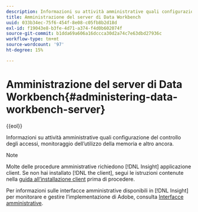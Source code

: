 ```yaml
---
description: Informazioni su attività amministrative quali configurazione del controllo degli accessi, monitoraggio dell’utilizzo della memoria e altro ancora.
title: Amministrazione del server di Data Workbench
uuid: 033b34ec-75f6-454f-8e08-c05fb8b2d18d
exl-id: f19043e8-b3fe-4d71-a374-f4d0b602074f
source-git-commit: b1dda69a606a16dccca30d2a74c7e63dbd27936c
workflow-type: tm+mt
source-wordcount: '97'
ht-degree: 15%

---
```


# Amministrazione del server di Data Workbench{#administering-data-workbench-server}

{{eol}}

Informazioni su attività amministrative quali configurazione del controllo degli accessi, monitoraggio dell’utilizzo della memoria e altro ancora.

>[!NOTE]
>
>Molte delle procedure amministrative richiedono [!DNL Insight] applicazione client. Se non hai installato [!DNL the client], segui le istruzioni contenute nella [guida all’installazione client](https://experienceleague.adobe.com/docs/data-workbench/using/install/c-data-workbench-client-install.html?lang=it) prima di procedere.

Per informazioni sulle interfacce amministrative disponibili in [!DNL Insight] per monitorare e gestire l’implementazione di Adobe, consulta [Interfacce amministrative](https://experienceleague.adobe.com/docs/data-workbench/using/client/t-open-ins.html#Administrative_Interfaces).
